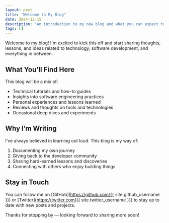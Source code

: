 ```yaml
---
layout: post
title: "Welcome to My Blog"
date: 2024-12-15
description: "An introduction to my new blog and what you can expect to find here."
tags: []
---
```


Welcome to my blog! I'm excited to kick this off and start sharing thoughts, lessons, and ideas related to technology, software development, and everything in between.

## What You’ll Find Here

This blog will be a mix of:

- Technical tutorials and how-to guides  
- Insights into software engineering practices  
- Personal experiences and lessons learned  
- Reviews and thoughts on tools and technologies  
- Occasional deep dives and experiments

## Why I’m Writing

I’ve always believed in learning out loud. This blog is my way of:

1. Documenting my own journey  
2. Giving back to the developer community  
3. Sharing hard-earned lessons and discoveries  
4. Connecting with others who enjoy building things

## Stay in Touch

You can follow me on [GitHub](https://github.com/{{ site.github_username }}) or [Twitter](https://twitter.com/{{ site.twitter_username }}) to stay up to date with new posts and projects.

Thanks for stopping by — looking forward to sharing more soon!
